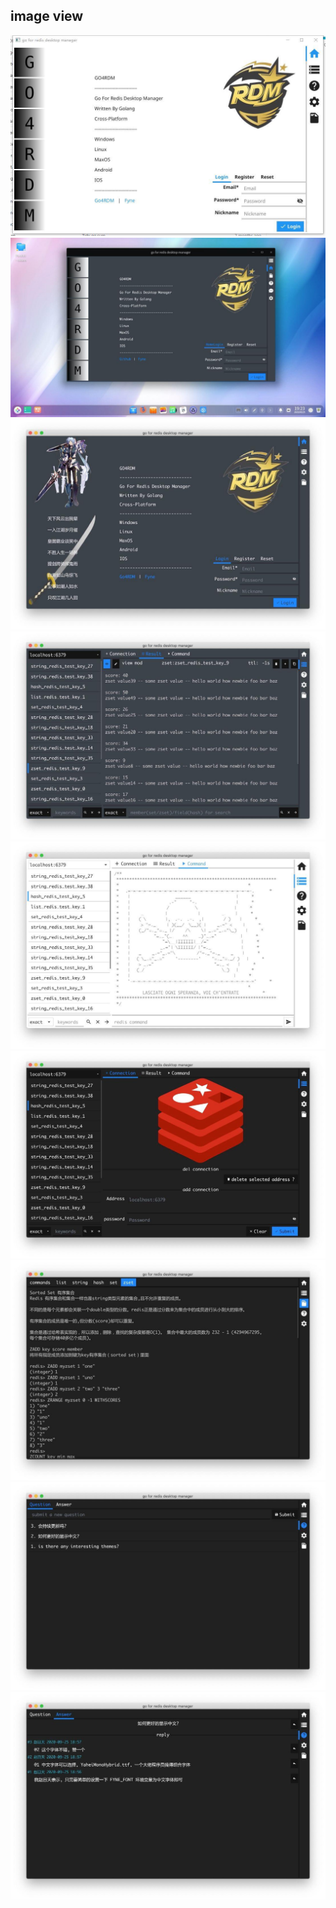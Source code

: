 ## image view
![](./1.jpg)  
![](./2.jpg)  
![](./3.jpg)  
![](./4.jpg)  
![](./5.jpg)  
![](./6.jpg)  
![](./7.jpg)  
![](./8.jpg)  
![](./9.jpg)  
